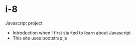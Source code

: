 # i-8
Javascript project
- Introduction when I first started to learn about Javascript
- This site uses bootstrap.js
